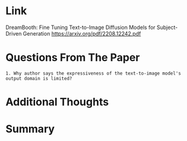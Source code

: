 Link
===============
<p>

DreamBooth: Fine Tuning Text-to-Image Diffusion Models for Subject-Driven Generation
https://arxiv.org/pdf/2208.12242.pdf

</p>


Questions From The Paper
===============
    1. Why author says the expressiveness of the text-to-image model's output domain is limited? 




Additional Thoughts
===============


Summary
===============